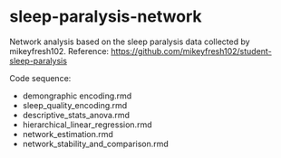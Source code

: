 # sleep-paralysis-network
Network analysis based on the sleep paralysis data collected by mikeyfresh102. 
Reference: https://github.com/mikeyfresh102/student-sleep-paralysis

Code sequence:
- demongraphic encoding.rmd
- sleep_quality_encoding.rmd
- descriptive_stats_anova.rmd
- hierarchical_linear_regression.rmd
- network_estimation.rmd
- network_stability_and_comparison.rmd
